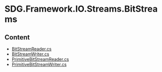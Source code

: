 # SDG.Framework.IO.Streams.BitStreams
## Content
- [BitStreamReader.cs](BitStreamReader.cs)
- [BitStreamWriter.cs](BitStreamWriter.cs)
- [PrimitiveBitStreamReader.cs](PrimitiveBitStreamReader.cs)
- [PrimitiveBitStreamWriter.cs](PrimitiveBitStreamWriter.cs)
